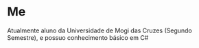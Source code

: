 # Me
Atualmente aluno da Universidade de Mogi das Cruzes (Segundo Semestre), e possuo conhecimento básico em C#                            
